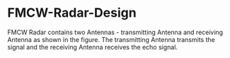 # FMCW-Radar-Design

FMCW Radar contains two Antennas - transmitting Antenna and receiving Antenna as shown in the figure. The transmitting Antenna
transmits the signal and the receiving Antenna receives the echo signal.
